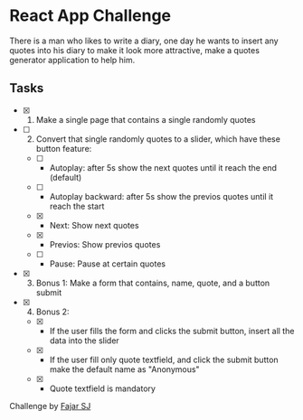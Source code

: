 # React App Challenge

There is a man who likes to write a diary, one day he wants to insert any quotes into his diary to make it look more attractive, make a quotes generator application to help him.

## Tasks
- [x] 1. Make a single page that contains a single randomly quotes
- [ ] 2. Convert that single randomly quotes to a slider, which have these button feature:
   * [ ]  - Autoplay: after 5s show the next quotes until it reach the end (default)
   * [ ]  - Autoplay backward: after 5s show the previos quotes until it reach the start
   * [x]  - Next: Show next quotes
   * [x]  - Previos: Show previos quotes
   * [ ]  - Pause: Pause at certain quotes
- [x] 3. Bonus 1: Make a form that contains, name, quote, and a button submit
- [x] 4. Bonus 2:
   * [x]  - If the user fills the form and clicks the submit button, insert all the data into the slider
   * [x]  - If the user fill only quote textfield, and click the submit button make the default name as "Anonymous"
   * [x]  - Quote textfield is mandatory

Challenge by [Fajar SJ](https://github.com/FajarSJ)
